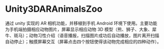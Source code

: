 # Unity3DARAnimalsZoo
通过 unity 实现的 AR 相机功能，并移植到手机 Android 环境下使用。主要功能为手机端拍摄相应动物图片，屏幕显示相应动物 3D 模型（熊、狮子、大象、犀牛、斑马）；动物习性介绍（语音播报，扫描图片成功后自动播放，图片离开扫描自动停止）；触摸屏幕交互（屏幕点击四个按钮使得该动物完成相应的四种动作）。
